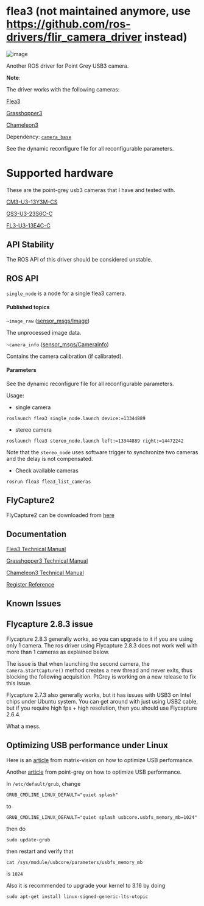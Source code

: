 # flea3 (not maintained anymore, use https://github.com/ros-drivers/flir_camera_driver instead)

![image](https://s-media-cache-ak0.pinimg.com/736x/93/3b/2b/933b2b91ddf297db234e2f6d1e046e5c.jpg)

Another ROS driver for Point Grey USB3 camera.

**Note**:

The driver works with the following cameras:

[Flea3](http://www.ptgrey.com/flea3-usb3-vision-cameras)

[Grasshopper3](http://www.ptgrey.com/grasshopper3-usb3-vision-cameras)

[Chameleon3](http://http://www.ptgrey.com/chameleon3-usb3-vision-cameras)

Dependency:
[`camera_base`](https://github.com/KumarRobotics/camera_base)

See the dynamic reconfigure file for all reconfigurable parameters.

# Supported hardware

These are the point-grey usb3 cameras that I have and tested with.

[CM3-U3-13Y3M-CS](http://www.ptgrey.com/chameleon3-13-mp-mono-usb3-vision-on-semi-python-1300)

[GS3-U3-23S6C-C](http://www.ptgrey.com/grasshopper3-23-mp-color-usb3-vision-sony-pregius-imx174)

[FL3-U3-13E4C-C](http://www.ptgrey.com/flea3-13-mp-color-usb3-vision-e2v-ev76c560-camera)

## API Stability

The ROS API of this driver should be considered unstable.

## ROS API

`single_node` is a node for a single flea3 camera.

#### Published topics

`~image_raw` ([sensor_msgs/Image](http://docs.ros.org/api/sensor_msgs/html/msg/Image.html))

The unprocessed image data.

`~camera_info` ([sensor_msgs/CameraInfo](http://docs.ros.org/api/sensor_msgs/html/msg/CameraInfo.html))

Contains the camera calibration (if calibrated).

#### Parameters

See the dynamic reconfigure file for all reconfigurable parameters.

Usage:
* single camera
```
roslaunch flea3 single_node.launch device:=13344889
```

* stereo camera
```
roslaunch flea3 stereo_node.launch left:=13344889 right:=14472242
```
Note that the `stereo_node` uses software trigger to synchronize two cameras and the delay is not compensated.

* Check available cameras
```
rosrun flea3 flea3_list_cameras
```

## FlyCapture2

FlyCapture2 can be downloaded from [here](http://www.ptgrey.com/support/downloads)

## Documentation

[Flea3 Technical Manual](http://www.ptgrey.com/support/downloads/10120)

[Grasshopper3 Technical Manual](http://www.ptgrey.com/support/downloads/10125)

[Chameleon3 Technical Manual](http://www.ptgrey.com/support/downloads/10431)

[Register Reference](http://www.ptgrey.com/support/downloads/10130/)

## Known Issues

## Flycapture 2.8.3 issue

Flycapture 2.8.3 generally works, so you can upgrade to it if you are using only 1 camera. The ros driver using Flycapture 2.8.3 does not work well with more than 1 cameras as explained below.

The issue is that when launching the second camera, the `Camera.StartCapture()` method creates a new thread and never exits, thus blocking the following acquisition. PtGrey is working on a new release to fix this issue.

Flycapture 2.7.3 also generally works, but it has issues with USB3 on Intel chips under Ubuntu system. You can get around with just using USB2 cable, but if you require high fps + high resolution, then you should use Flycapture 2.6.4.

What a mess.

## Optimizing USB performance under Linux

Here is an [article](http://www.matrix-vision.com/manuals/mvBlueFOX3/mvBC_page_quickstart.html#mvBC_subsubsection_quickstart_linux_requirements_optimising_usb) from matrix-vision on how to optimize USB performance.

Another [article](http://www.ptgrey.com/KB/10685) from point-grey on how to optimize USB performance.

In `/etc/default/grub`, change
```
GRUB_CMDLINE_LINUX_DEFAULT="quiet splash"
```
to
```
GRUB_CMDLINE_LINUX_DEFAULT="quiet splash usbcore.usbfs_memory_mb=1024"
```
then do
```
sudo update-grub
```
then restart and verify that
```
cat /sys/module/usbcore/parameters/usbfs_memory_mb
```
is `1024`

Also it is recommended to upgrade your kernel to 3.16 by doing
```
sudo apt-get install linux-signed-generic-lts-utopic
```
